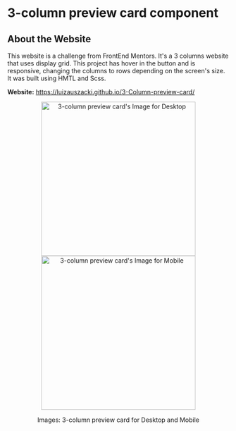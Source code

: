 # 3-column preview card component

## About the Website
This website is a challenge from FrontEnd Mentors.
It's a 3 columns website that uses display grid.
This project has hover in the button and is responsive, changing the columns to rows depending on the screen's size.
It was built using HMTL and Scss.

**Website:** https://luizauszacki.github.io/3-Column-preview-card/

<div align="center"> 
  <img src="https://user-images.githubusercontent.com/105115163/180072434-7e7427ad-d787-462d-8a9a-415b62bb5534.png" height="350" alt="3-column preview card's Image for Desktop">
  <img src="https://user-images.githubusercontent.com/105115163/180072179-4e230ad8-1ef2-4961-846a-ee29989e70ef.png" height="350" alt="3-column preview card's Image for Mobile">
  <br/>
  <p>Images: 3-column preview card for Desktop and Mobile</p>
</div>



